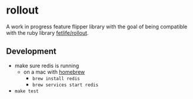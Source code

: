 # rollout

A work in progress feature flipper library with the goal of being compatible
with the ruby library [fetlife/rollout](https://github.com/fetlife/rollout).

## Development

* make sure redis is running
  * on a mac with [homebrew](https://brew.sh/)
    * `brew install redis`
    * `brew services start redis`
* `make test`
